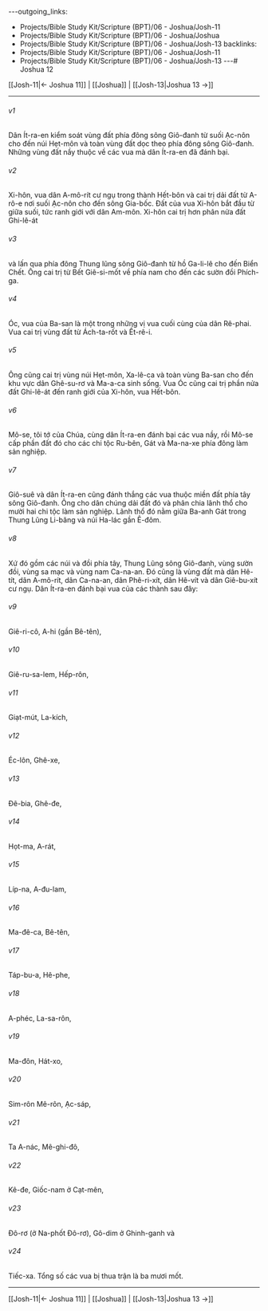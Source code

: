 ---outgoing_links:
  - Projects/Bible Study Kit/Scripture (BPT)/06 - Joshua/Josh-11
  - Projects/Bible Study Kit/Scripture (BPT)/06 - Joshua/Joshua
  - Projects/Bible Study Kit/Scripture (BPT)/06 - Joshua/Josh-13
backlinks:
  - Projects/Bible Study Kit/Scripture (BPT)/06 - Joshua/Josh-11
  - Projects/Bible Study Kit/Scripture (BPT)/06 - Joshua/Josh-13
---# Joshua 12

[[Josh-11|← Joshua 11]] | [[Joshua]] | [[Josh-13|Joshua 13 →]]
***



###### v1 
Dân Ít-ra-en kiểm soát vùng đất phía đông sông Giô-đanh từ suối Ạc-nôn cho đến núi Hẹt-môn và toàn vùng đất dọc theo phía đông sông Giô-đanh. Những vùng đất nầy thuộc về các vua mà dân Ít-ra-en đã đánh bại. 

###### v2 
Xi-hôn, vua dân A-mô-rít cư ngụ trong thành Hết-bôn và cai trị dải đất từ A-rô-e nơi suối Ạc-nôn cho đến sông Gia-bốc. Đất của vua Xi-hôn bắt đầu từ giữa suối, tức ranh giới với dân Am-môn. Xi-hôn cai trị hơn phân nửa đất Ghi-lê-át 

###### v3 
và lấn qua phía đông Thung lũng sông Giô-đanh từ hồ Ga-li-lê cho đến Biển Chết. Ông cai trị từ Bết Giê-si-mốt về phía nam cho đến các sườn đồi Phích-ga. 

###### v4 
Óc, vua của Ba-san là một trong những vị vua cuối cùng của dân Rê-phai. Vua cai trị vùng đất từ Ách-ta-rốt và Ết-rê-i. 

###### v5 
Ông cũng cai trị vùng núi Hẹt-môn, Xa-lê-ca và toàn vùng Ba-san cho đến khu vực dân Ghê-su-rơ và Ma-a-ca sinh sống. Vua Óc cũng cai trị phần nửa đất Ghi-lê-át đến ranh giới của Xi-hôn, vua Hết-bôn. 

###### v6 
Mô-se, tôi tớ của Chúa, cùng dân Ít-ra-en đánh bại các vua nầy, rồi Mô-se cấp phần đất đó cho các chi tộc Ru-bên, Gát và Ma-na-xe phía đông làm sản nghiệp. 

###### v7 
Giô-suê và dân Ít-ra-en cũng đánh thắng các vua thuộc miền đất phía tây sông Giô-đanh. Ông cho dân chúng dải đất đó và phân chia lãnh thổ cho mười hai chi tộc làm sản nghiệp. Lãnh thổ đó nằm giữa Ba-anh Gát trong Thung Lũng Li-băng và núi Ha-lác gần Ê-đôm. 

###### v8 
Xứ đó gồm các núi và đồi phía tây, Thung Lũng sông Giô-đanh, vùng sườn đồi, vùng sa mạc và vùng nam Ca-na-an. Đó cũng là vùng đất mà dân Hê-tít, dân A-mô-rít, dân Ca-na-an, dân Phê-ri-xít, dân Hê-vít và dân Giê-bu-xít cư ngụ. Dân Ít-ra-en đánh bại vua của các thành sau đây: 

###### v9 
Giê-ri-cô, A-hi (gần Bê-tên), 

###### v10 
Giê-ru-sa-lem, Hếp-rôn, 

###### v11 
Giạt-mút, La-kích, 

###### v12 
Éc-lôn, Ghê-xe, 

###### v13 
Đê-bia, Ghê-đe, 

###### v14 
Họt-ma, A-rát, 

###### v15 
Líp-na, A-đu-lam, 

###### v16 
Ma-đê-ca, Bê-tên, 

###### v17 
Táp-bu-a, Hê-phe, 

###### v18 
A-phéc, La-sa-rôn, 

###### v19 
Ma-đôn, Hát-xo, 

###### v20 
Sim-rôn Mê-rôn, Ạc-sáp, 

###### v21 
Ta A-nác, Mê-ghi-đô, 

###### v22 
Kê-đe, Giốc-nam ở Cạt-mên, 

###### v23 
Đô-rơ (ở Na-phốt Đô-rơ), Gô-dim ở Ghinh-ganh và 

###### v24 
Tiếc-xa. Tổng số các vua bị thua trận là ba mươi mốt.

***
[[Josh-11|← Joshua 11]] | [[Joshua]] | [[Josh-13|Joshua 13 →]]
